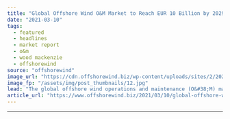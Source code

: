 ```yaml
---
title: "Global Offshore Wind O&M Market to Reach EUR 10 Billion by 2029"
date: "2021-03-10"
tags: 
  - featured
  - headlines
  - market report
  - o&m
  - wood mackenzie
  - offshorewind
source: "offshorewind"
image_url: "https://cdn.offshorewind.biz/wp-content/uploads/sites/2/2021/03/10100017/Crown-Estate-2014_illustration.jpg"
image_fp: "/assets/img/post_thumbnails/12.jpg"
lead: "The global offshore wind operations and maintenance (O&#38;M) market is expected to grow 16"
article_url: "https://www.offshorewind.biz/2021/03/10/global-offshore-wind-om-market-to-reach-eur-10-billion-by-2029/"
---
```


---
